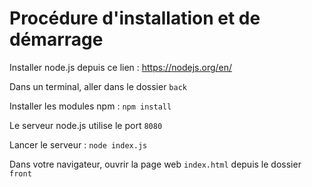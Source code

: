 # Procédure d'installation et de démarrage

Installer node.js depuis ce lien : https://nodejs.org/en/

Dans un terminal, aller dans le dossier `back`

Installer les modules npm : `npm install`

Le serveur node.js utilise le port `8080`

Lancer le serveur : `node index.js`

Dans votre navigateur, ouvrir la page web `index.html` depuis le dossier `front`
